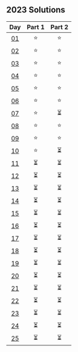 ## 2023 Solutions

|              Day              | Part 1 | Part 2 |
| :---------------------------: | :----: | :----: |
| [01](day_01/day_01_solver.ts) |   ⭐   |   ⭐   |
| [02](day_02/day_02_solver.ts) |   ⭐   |   ⭐   |
| [03](day_03/day_03_solver.ts) |   ⭐   |   ⭐   |
| [04](day_04/day_04_solver.ts) |   ⭐   |   ⭐   |
| [05](day_05/day_05_solver.ts) |   ⭐   |   ⭐   |
| [06](day_06/day_06_solver.ts) |   ⭐   |   ⭐   |
| [07](day_07/day_07_solver.ts) |   ⭐   |   ⏳   |
| [08](day_08/day_08_solver.ts) |   ⭐   |   ⭐   |
| [09](day_09/day_09_solver.ts) |   ⭐   |   ⭐   |
| [10](day_10/day_10_solver.ts) |   ⭐   |   ⏳   |
|            [11]()             |   ⏳   |   ⏳   |
|            [12]()             |   ⏳   |   ⏳   |
|            [13]()             |   ⏳   |   ⏳   |
|            [14]()             |   ⏳   |   ⏳   |
|            [15]()             |   ⏳   |   ⏳   |
|            [16]()             |   ⏳   |   ⏳   |
|            [17]()             |   ⏳   |   ⏳   |
|            [18]()             |   ⏳   |   ⏳   |
|            [19]()             |   ⏳   |   ⏳   |
|            [20]()             |   ⏳   |   ⏳   |
|            [21]()             |   ⏳   |   ⏳   |
|            [22]()             |   ⏳   |   ⏳   |
|            [23]()             |   ⏳   |   ⏳   |
|            [24]()             |   ⏳   |   ⏳   |
|            [25]()             |   ⏳   |   ⏳   |
